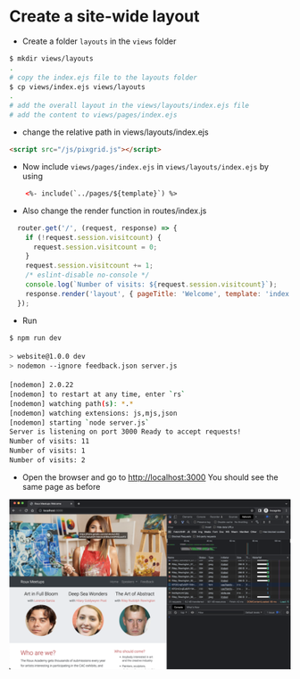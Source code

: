 # Create a site-wide layout

- Create a folder `layouts` in the `views` folder

```bash
$ mkdir views/layouts
.
# copy the index.ejs file to the layouts folder
$ cp views/index.ejs views/layouts
.
# add the overall layout in the views/layouts/index.ejs file
# add the content to views/pages/index.ejs
```

- change the relative path in views/layouts/index.ejs

```html
<script src="/js/pixgrid.js"></script>
```

- Now include `views/pages/index.ejs` in `views/layouts/index.ejs` by using

```html
    <%- include(`../pages/${template}`) %>
```

- Also change the render function in routes/index.js

```javascript
  router.get('/', (request, response) => {
    if (!request.session.visitcount) {
      request.session.visitcount = 0;
    }
    request.session.visitcount += 1;
    /* eslint-disable no-console */
    console.log(`Number of visits: ${request.session.visitcount}`);
    response.render('layout', { pageTitle: 'Welcome', template: 'index' });
  });
```

- Run

```bash
$ npm run dev

> website@1.0.0 dev
> nodemon --ignore feedback.json server.js

[nodemon] 2.0.22
[nodemon] to restart at any time, enter `rs`
[nodemon] watching path(s): *.*
[nodemon] watching extensions: js,mjs,json
[nodemon] starting `node server.js`
Server is listening on port 3000 Ready to accept requests!
Number of visits: 11
Number of visits: 1
Number of visits: 2
```

- Open the browser and go to [http://localhost:3000](http://localhost:3000)
  You should see the same page as before

![img](.images/image-2023-05-30-22-59-33.png)
